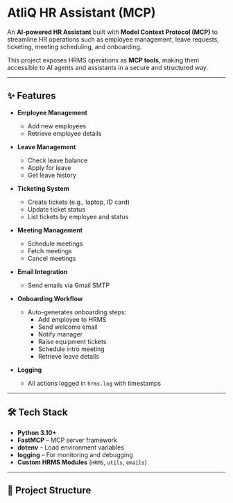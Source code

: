 # AtliQ HR Assistant (MCP)

An **AI-powered HR Assistant** built with **Model Context Protocol (MCP)** to streamline HR operations such as employee management, leave requests, ticketing, meeting scheduling, and onboarding.  

This project exposes HRMS operations as **MCP tools**, making them accessible to AI agents and assistants in a secure and structured way.

---

## ✨ Features

- **Employee Management**
  - Add new employees
  - Retrieve employee details  

- **Leave Management**
  - Check leave balance
  - Apply for leave
  - Get leave history  

- **Ticketing System**
  - Create tickets (e.g., laptop, ID card)
  - Update ticket status
  - List tickets by employee and status  

- **Meeting Management**
  - Schedule meetings
  - Fetch meetings
  - Cancel meetings  

- **Email Integration**
  - Send emails via Gmail SMTP  

- **Onboarding Workflow**
  - Auto-generates onboarding steps:
    - Add employee to HRMS
    - Send welcome email
    - Notify manager
    - Raise equipment tickets
    - Schedule intro meeting
    - Retrieve leave details  

- **Logging**
  - All actions logged in `hrms.log` with timestamps  

---

## 🛠️ Tech Stack

- **Python 3.10+**
- **FastMCP** – MCP server framework
- **dotenv** – Load environment variables
- **logging** – For monitoring and debugging
- **Custom HRMS Modules** (`HRMS`, `utils`, `emails`)

---

## 📂 Project Structure


